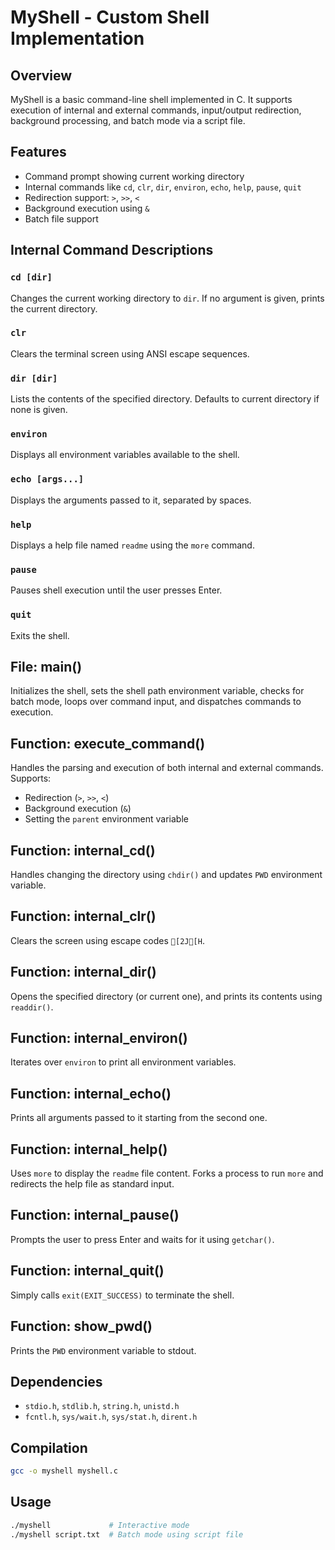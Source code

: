 # MyShell - Custom Shell Implementation

## Overview
MyShell is a basic command-line shell implemented in C. It supports execution of internal and external commands, input/output redirection, background processing, and batch mode via a script file.

## Features
- Command prompt showing current working directory
- Internal commands like `cd`, `clr`, `dir`, `environ`, `echo`, `help`, `pause`, `quit`
- Redirection support: `>`, `>>`, `<`
- Background execution using `&`
- Batch file support

## Internal Command Descriptions

### `cd [dir]`
Changes the current working directory to `dir`. If no argument is given, prints the current directory.

### `clr`
Clears the terminal screen using ANSI escape sequences.

### `dir [dir]`
Lists the contents of the specified directory. Defaults to current directory if none is given.

### `environ`
Displays all environment variables available to the shell.

### `echo [args...]`
Displays the arguments passed to it, separated by spaces.

### `help`
Displays a help file named `readme` using the `more` command.

### `pause`
Pauses shell execution until the user presses Enter.

### `quit`
Exits the shell.

## File: main()
Initializes the shell, sets the shell path environment variable, checks for batch mode, loops over command input, and dispatches commands to execution.

## Function: execute_command()
Handles the parsing and execution of both internal and external commands. Supports:
- Redirection (`>`, `>>`, `<`)
- Background execution (`&`)
- Setting the `parent` environment variable

## Function: internal_cd()
Handles changing the directory using `chdir()` and updates `PWD` environment variable.

## Function: internal_clr()
Clears the screen using escape codes `[2J[H`.

## Function: internal_dir()
Opens the specified directory (or current one), and prints its contents using `readdir()`.

## Function: internal_environ()
Iterates over `environ` to print all environment variables.

## Function: internal_echo()
Prints all arguments passed to it starting from the second one.

## Function: internal_help()
Uses `more` to display the `readme` file content. Forks a process to run `more` and redirects the help file as standard input.

## Function: internal_pause()
Prompts the user to press Enter and waits for it using `getchar()`.

## Function: internal_quit()
Simply calls `exit(EXIT_SUCCESS)` to terminate the shell.

## Function: show_pwd()
Prints the `PWD` environment variable to stdout.

## Dependencies
- `stdio.h`, `stdlib.h`, `string.h`, `unistd.h`
- `fcntl.h`, `sys/wait.h`, `sys/stat.h`, `dirent.h`

## Compilation
```bash
gcc -o myshell myshell.c
```

## Usage
```bash
./myshell             # Interactive mode
./myshell script.txt  # Batch mode using script file
```
